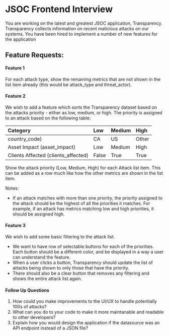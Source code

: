 # JSOC Frontend Interview

You are working on the latest and greatest JSOC application, Transparency. Transparency collects information on recent malicious attacks on our systems. You have been hired to implement a number of new features for the application

## Feature Requests:

#### Feature 1

For each attack type, show the remaining metrics that are not shown in the list item already (this would be attack_type and threat_actor).

#### Feature 2

We wish to add a feature which sorts the Transparency dataset based on the attacks priority - either as low, medium, or high. The priority is assigned to an attack based on the following table:

| Category                            | Low   | Medium | High  |
| :---------------------------------- | :---- | :----- | :---- |
| country_code)                       | CA    | US     | Other |
| Asset Impact (asset_impact)         | Low   | Medium | High  |
| Clients Affected (clients_affected) | False | True   | True  |

Show the attack priority (Low, Medium, High) for each Attack list item. This can be added as a row much like how the other metrics are shown in the list item.

Notes:

- If an attack matches with more than one priority, the priority assigned to the attack should be the highest of all the priorities it matches. For example, if an attack has metrics matching low and high priorities, it should be assigned high.

#### Feature 3

We wish to add some basic filtering to the attack list.

- We want to have row of selectable buttons for each of the priorities. Each button should be a different color, and be displayed in a way a user can understand the feature.
- When a user clicks a button, Transparency should update the list of attacks being shown to only those that have the priority.
- There should also be a clear button that removes any filtering and shows the entire attack list again.

#### Follow Up Questions

1. How could you make improvements to the UI/UX to handle potentially 100s of attacks?
2. What can you do to your code to make it more maintanable and readable to other developers?
3. Explain how you would design the application if the datasource was an API endpoint instead of a JSON file?
